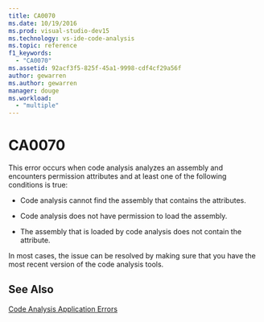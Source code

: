 ```yaml
---
title: CA0070
ms.date: 10/19/2016
ms.prod: visual-studio-dev15
ms.technology: vs-ide-code-analysis
ms.topic: reference
f1_keywords:
  - "CA0070"
ms.assetid: 92acf3f5-825f-45a1-9998-cdf4cf29a56f
author: gewarren
ms.author: gewarren
manager: douge
ms.workload:
  - "multiple"
---
```

# CA0070
This error occurs when code analysis analyzes an assembly and encounters permission attributes and at least one of the following conditions is true:

-   Code analysis cannot find the assembly that contains the attributes.

-   Code analysis does not have permission to load the assembly.

-   The assembly that is loaded by code analysis does not contain the attribute.

 In most cases, the issue can be resolved by making sure that you have the most recent version of the code analysis tools.

## See Also
 [Code Analysis Application Errors](../code-quality/code-analysis-application-errors.md)

